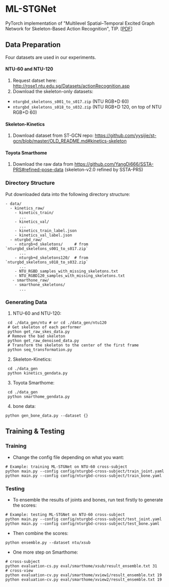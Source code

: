 # ML-STGNet
PyTorch implementation of "Multilevel Spatial–Temporal Excited Graph Network for Skeleton-Based Action Recognition", TIP.
[[PDF](https://ieeexplore.ieee.org/document/9997556/)]

## Data Preparation
Four datasets are used in our experiments.

#### NTU-60 and NTU-120 
1. Request datset here: http://rose1.ntu.edu.sg/Datasets/actionRecognition.asp
2. Download the skeleton-only datasets:
  - `nturgbd_skeletons_s001_to_s017.zip`  (NTU RGB+D 60)
  - `nturgbd_skeletons_s018_to_s032.zip`  (NTU RGB+D 120, on top of NTU RGB+D 60)

#### Skeleton-Kinetics
1. Download dataset from ST-GCN repo: https://github.com/yysijie/st-gcn/blob/master/OLD_README.md#kinetics-skeleton

#### Toyota Smarthome
1. Download the raw data from https://github.com/YangDi666/SSTA-PRS#refined-pose-data (skeleton-v2.0 refined by SSTA-PRS)

### Directory Structure
Put downloaded data into the following directory structure:
```
- data/
  - kinetics_raw/
    - kinetics_train/
      ...
    - kinetics_val/
      ...
    - kinetics_train_label.json
    - kinetics_val_label.json
  - nturgbd_raw/
    - nturgb+d_skeletons/     # from `nturgbd_skeletons_s001_to_s017.zip`
      ...
    - nturgb+d_skeletons120/  # from `nturgbd_skeletons_s018_to_s032.zip`
      ...
    - NTU_RGBD_samples_with_missing_skeletons.txt
    - NTU_RGBD120_samples_with_missing_skeletons.txt
   - smarthone_raw/
    - smarthone_skeletons/
      ...    
```

### Generating Data
1. NTU-60 and NTU-120:
```
 cd ./data_gen/ntu # or cd ./data_gen/ntu120
 # Get skeleton of each performer
 python get_raw_skes_data.py
 # Remove the bad skeleton 
 python get_raw_denoised_data.py
 # Transform the skeleton to the center of the first frame
 python seq_transformation.py
```
2. Skeleton-Kinetics:
```
 cd ./data_gen
 python kinetics_gendata.py
```
3. Toyota Smarthome:
```
 cd ./data_gen
 python smarthome_gendata.py
```
4. bone data:
```
python gen_bone_data.py --dataset {}
```

## Training & Testing
### Training
- Change the config file depending on what you want:
```
# Example: training ML-STGNet on NTU-60 cross-subject
python main.py --config config/nturgbd-cross-subject/train_joint.yaml 
python main.py --config config/nturgbd-cross-subject/train_bone.yaml
```
### Testing
- To ensemble the results of joints and bones, run test firstly to generate the scores:
```
# Example: testing ML-STGNet on NTU-60 cross-subject
python main.py --config config/nturgbd-cross-subject/test_joint.yaml 
python main.py --config config/nturgbd-cross-subject/test_bone.yaml
```

- Then combine the scores:
```
python ensemble.py --dataset ntu/xsub
```

- One more step on Smarthome:
```
# cross-subject
python evaluation-cs.py eval/smarthome/xsub/result_ensemble.txt 31
# cross-view
python evaluation-cv.py eval/smarthome/xview1/result_ensemble.txt 19
python evaluation-cv.py eval/smarthome/xview2/result_ensemble.txt 19
```

